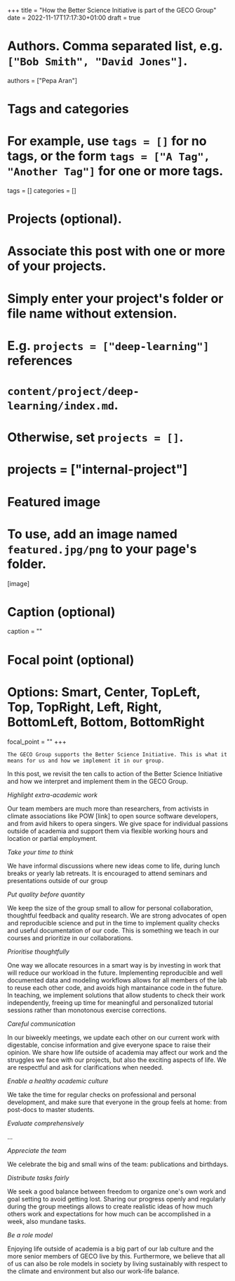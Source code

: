 +++
title = "How the Better Science Initiative is part of the GECO Group"
date = 2022-11-17T17:17:30+01:00
draft = true

# Authors. Comma separated list, e.g. `["Bob Smith", "David Jones"]`.
authors = ["Pepa Aran"]

# Tags and categories
# For example, use `tags = []` for no tags, or the form `tags = ["A Tag", "Another Tag"]` for one or more tags.
tags = []
categories = []

# Projects (optional).
#   Associate this post with one or more of your projects.
#   Simply enter your project's folder or file name without extension.
#   E.g. `projects = ["deep-learning"]` references 
#   `content/project/deep-learning/index.md`.
#   Otherwise, set `projects = []`.
# projects = ["internal-project"]

# Featured image
# To use, add an image named `featured.jpg/png` to your page's folder. 
[image]
  # Caption (optional)
  caption = ""
  
  # Focal point (optional)
  # Options: Smart, Center, TopLeft, Top, TopRight, Left, Right, BottomLeft, Bottom, BottomRight
  focal_point = ""
+++
    
    The GECO Group supports the Better Science Initiative. This is what it means for us and how we implement it in our group.
  
  In this post, we revisit the ten calls to action of the Better Science Initiative and how we interpret and implement them in the GECO Group.
  
  *Highlight extra-academic work*
  
  Our team members are much more than researchers, from activists in climate associations like POW [link] to open source software developers, and from avid hikers to opera singers. We give space for individual passions outside of academia and support them via flexible working hours and location or partial employment.
  
  *Take your time to think*
  
  We have informal discussions where new ideas come to life, during lunch breaks or yearly lab retreats. It is encouraged to attend seminars and presentations outside of our group 
  
  *Put quality before quantity*
  
  We keep the size of the group small to allow for personal collaboration, thoughtful feedback and quality research. We are strong advocates of open and reproducible science and put in the time to implement quality checks and useful documentation of our code. This is something we teach in our courses and prioritize in our collaborations.
  
  *Prioritise thoughtfully*
  
  One way we allocate resources in a smart way is by investing in work that will reduce our workload in the future. Implementing reproducible and well documented data and modeling workflows allows for all members of the lab to reuse each other code, and avoids high mantainance code in the future. In teaching, we implement solutions that allow students to check their work independently, freeing up time for meaningful and personalized tutorial sessions rather than monotonous exercise corrections.
  
  *Careful communication*
  
  In our biweekly meetings, we update each other on our current work with digestable, concise information and give everyone space to raise their opinion. We share how life outside of academia may affect our work and the struggles we face with our projects, but also the exciting aspects of life. We are respectful and ask for clarifications when needed.
  
  *Enable a healthy academic culture*
  
  We take the time for regular checks on professional and personal development, and make sure that everyone in the group feels at home: from post-docs to master students.
  
  *Evaluate comprehensively*
  
  ...
  
  *Appreciate the team*
  
  We celebrate the big and small wins of the team: publications and birthdays. 
  
  *Distribute tasks fairly*
  
  We seek a good balance between freedom to organize one's own work and goal setting to avoid getting lost. Sharing our progress openly and regularly during the group meetings allows to create realistic ideas of how much others work and expectations for how much can be accomplished in a week, also mundane tasks. 
  
  *Be a role model*
  
  Enjoying life outside of academia is a big part of our lab culture and the more senior members of GECO live by this. Furthermore, we believe that all of us can also be role models in society by living sustainably with respect to the climate and environment but also our work-life balance.
  